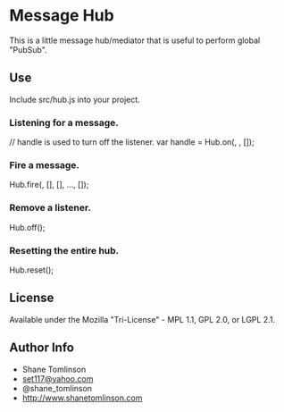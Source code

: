 # Message Hub
This is a little message hub/mediator that is useful to perform global
"PubSub".

## Use
Include src/hub.js into your project.

### Listening for a message.
// handle is used to turn off the listener.
var handle = Hub.on(<message>, <callback>, [<context>]);

### Fire a message.
Hub.fire(<message>, [<arg1>], [<arg2>], ..., [<argN>]);

### Remove a listener.
Hub.off(<handle>);

### Resetting the entire hub.
Hub.reset();

## License
Available under the Mozilla "Tri-License" - MPL 1.1, GPL 2.0, or LGPL 2.1.

## Author Info
* Shane Tomlinson
* set117@yahoo.com
* @shane_tomlinson
* http://www.shanetomlinson.com


